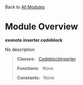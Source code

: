 Back to [All Modules](https://github.com/pyrustic/exonote/blob/master/docs/modules/README.md#readme)

# Module Overview

**exonote.inserter.codeblock**
 
No description

> **Classes:** &nbsp; [CodeblockInserter](https://github.com/pyrustic/exonote/blob/master/docs/modules/content/exonote.inserter.codeblock/content/classes/CodeblockInserter.md#class-codeblockinserter)
>
> **Functions:** &nbsp; None
>
> **Constants:** &nbsp; None
